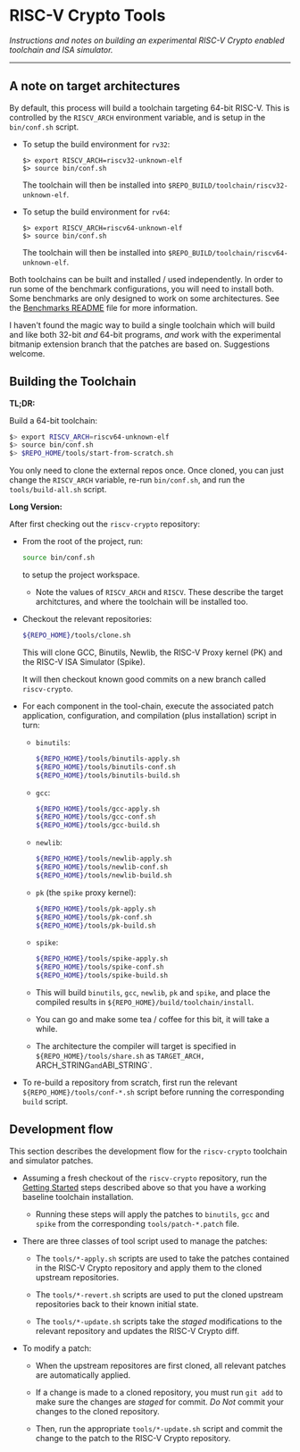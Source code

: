 
# RISC-V Crypto Tools

*Instructions and notes on building an experimental RISC-V Crypto enabled
toolchain and ISA simulator.*

---

## A note on target architectures

By default, this process will build a toolchain targeting 64-bit RISC-V.
This is controlled by the `RISCV_ARCH` environment variable, and is
setup in the `bin/conf.sh` script.

- To setup the build environment for `rv32`:

    ```
    $> export RISCV_ARCH=riscv32-unknown-elf
    $> source bin/conf.sh
    ```

    The toolchain will then be installed into
    `$REPO_BUILD/toolchain/riscv32-unknown-elf`.

- To setup the build environment for `rv64`:

    ```
    $> export RISCV_ARCH=riscv64-unknown-elf
    $> source bin/conf.sh
    ```
    
    The toolchain will then be installed into
    `$REPO_BUILD/toolchain/riscv64-unknown-elf`.

Both toolchains can be built and installed / used independently.
In order to run some of the benchmark configurations, you will need
to install both. Some benchmarks are only designed to work on some
architectures.
See the [Benchmarks README](../benchmarks/README.md) file for more
information.

I haven't found the magic way to build a single toolchain which will
build and like both 32-bit *and* 64-bit programs, *and* work with the
experimental bitmanip extension branch that the patches are based on.
Suggestions welcome.


## Building the Toolchain

**TL;DR:**

Build a 64-bit toolchain:

```sh
$> export RISCV_ARCH=riscv64-unknown-elf
$> source bin/conf.sh
$> $REPO_HOME/tools/start-from-scratch.sh
```

You only need to clone the external repos once. Once cloned, you
can just change the `RISCV_ARCH` variable, re-run `bin/conf.sh`,
and run the `tools/build-all.sh` script.

**Long Version:**

After first checking out the `riscv-crypto` repository:

- From the root of the project, run:
  ```sh
  source bin/conf.sh
  ```
  to setup the project workspace.

  - Note the values of `RISCV_ARCH` and `RISCV`. These describe the
    target architctures, and where the toolchain will be installed too.

- Checkout the relevant repositories:
    ```sh
    ${REPO_HOME}/tools/clone.sh
    ```
    This will clone GCC, Binutils, Newlib, the RISC-V Proxy kernel (PK)
    and the RISC-V ISA Simulator (Spike).

    It will then checkout known good commits on a new branch
    called `riscv-crypto`.

- For each component in the tool-chain, execute the associated
  patch application, 
  configuration, 
  and 
  compilation (plus installation)
  script in turn:

  - `binutils`:

    ```sh
    ${REPO_HOME}/tools/binutils-apply.sh
    ${REPO_HOME}/tools/binutils-conf.sh
    ${REPO_HOME}/tools/binutils-build.sh
    ```

  - `gcc`:

    ```sh
    ${REPO_HOME}/tools/gcc-apply.sh
    ${REPO_HOME}/tools/gcc-conf.sh
    ${REPO_HOME}/tools/gcc-build.sh
    ```

  - `newlib`:

    ```sh
    ${REPO_HOME}/tools/newlib-apply.sh
    ${REPO_HOME}/tools/newlib-conf.sh
    ${REPO_HOME}/tools/newlib-build.sh
    ```

  - `pk` (the `spike` proxy kernel):

    ```sh
    ${REPO_HOME}/tools/pk-apply.sh
    ${REPO_HOME}/tools/pk-conf.sh
    ${REPO_HOME}/tools/pk-build.sh
    ``` 

  - `spike`:

    ```sh
    ${REPO_HOME}/tools/spike-apply.sh
    ${REPO_HOME}/tools/spike-conf.sh
    ${REPO_HOME}/tools/spike-build.sh
    ``` 




   - This will build `binutils`, `gcc`, `newlib`, `pk` and `spike`,
     and place the compiled results in `${REPO_HOME}/build/toolchain/install`.

   - You can go and make some tea / coffee for this bit, it will take a while.

   - The architecture the compiler will target is specified
     in `${REPO_HOME}/tools/share.sh` as
     `TARGET_ARCH, `ARCH_STRING` and `ABI_STRING`.

- To re-build a repository from scratch, first run the relevant
  `${REPO_HOME}/tools/conf-*.sh` script before running the corresponding
  `build` script.


## Development flow

This section describes the development flow for the `riscv-crypto`
toolchain and simulator patches.

- Assuming a fresh checkout of the `riscv-crypto` repository,
  run the [Getting Started](#Getting-Started) steps described above so that
  you have a working baseline toolchain installation.

  - Running these steps will apply the patches to `binutils`, `gcc` and
    `spike` from the corresponding `tools/patch-*.patch` file.

- There are three classes of tool script used to manage the patches:

  - The `tools/*-apply.sh` scripts are used to take the patches
    contained in the RISC-V Crypto repository and apply them to the cloned
    upstream repositories.

  - The `tools/*-revert.sh` scripts are used to put the cloned
    upstream repositories back to their known initial state.

  - The `tools/*-update.sh` scripts take the *staged* modifications
    to the relevant repository and updates the RISC-V Crypto diff.

- To modify a patch:

  - When the upstream repositores are first cloned, all relevant patches
    are automatically applied.

  - If a change is made to a cloned repository, you must run `git add` to
    make sure the changes are *staged* for commit.
    *Do Not* commit your changes to the cloned repository.

  - Then, run the appropriate `tools/*-update.sh` script and
    commit the change to the patch to the RISC-V Crypto repository.

